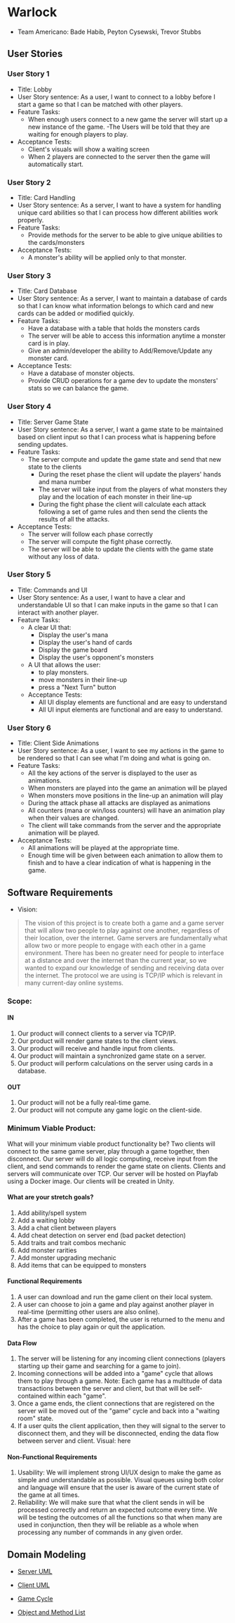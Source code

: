 # Warlock

- Team Americano: Bade Habib, Peyton Cysewski, Trevor Stubbs

## User Stories
### User Story 1
- Title: Lobby
- User Story sentence: As a user, I want to connect to a lobby before I start a game so that I can be matched with other players. 
- Feature Tasks: 
    - When enough users connect to a new game the server will start up a new instance of the game.
    -The Users will be told that they are waiting for enough players to play.
- Acceptance Tests: 
    - Client's visuals will show a waiting screen
    - When 2 players are connected to the server then the game will automatically start.

### User Story 2
- Title: Card Handling
- User Story sentence: As a server, I want to have a system for handling unique card abilities so that I can process how different abilities work properly.
- Feature Tasks: 
    - Provide methods for the server to be able to give unique abilities to the cards/monsters 
- Acceptance Tests: 
    - A monster's ability will be applied only to that monster.

### User Story 3
- Title: Card Database
- User Story sentence: As a server, I want to maintain a database of cards so that I can know what information belongs to which card and new cards can be added or modified quickly.
- Feature Tasks: 
    - Have a database with a table that holds the monsters cards
    - The server will be able to access this information anytime a monster card is in play.
    - Give an admin/developer the ability to Add/Remove/Update any monster card.
- Acceptance Tests: 
    - Have a database of monster objects.
    - Provide CRUD operations for a game dev to update the monsters' stats so we can balance the game.

### User Story 4
- Title: Server Game State
- User Story sentence: As a server, I want a game state to be maintained based on client input so that I can process what is happening before sending updates.
- Feature Tasks: 
    - The server compute and update the game state and send that new state to the clients
        - During the reset phase the client will update the players' hands and mana number
        - The server will take input from the players of what monsters they play and the location of each monster in their line-up
        - During the fight phase the client will calculate each attack following a set of game rules and then send the clients the results of all the attacks.
- Acceptance Tests: 
    - The server will follow each phase correctly
    - The server will compute the fight phase correctly.
    - The server will be able to update the clients with the game state without any loss of data.

### User Story 5
- Title: Commands and UI
- User Story sentence: As a user, I want to have a clear and understandable UI so that I can make inputs in the game so that I can interact with another player.
- Feature Tasks: 
    - A clear UI that:
        - Display the user's mana
        - Display the user's hand of cards
        - Display the game board
        - Display the user's opponent's monsters
    - A UI that allows the user:
        - to play monsters.
        - move monsters in their line-up
        - press a "Next Turn" button
    - Acceptance Tests: 
        - All UI display elements are functional and are easy to understand
        - All UI input elements are functional and are easy to understand.

### User Story 6
- Title: Client Side Animations
- User Story sentence: As a user, I want to see my actions in the game to be rendered so that I can see what I'm doing and what is going on.
- Feature Tasks: 
    - All the key actions of the server is displayed to the user as animations.
    - When monsters are played into the game an animation will be played
    - When monsters move positions in the line-up an animation will play
    - During the attack phase all attacks are displayed as animations
    - All counters (mana or win/loss counters) will have an animation play when their values are changed.
    - The client will take commands from the server and the appropriate animation will be played. 
- Acceptance Tests: 
    - All animations will be played at the appropriate time. 
    - Enough time will be given between each animation to allow them to finish and to have a clear indication of what is happening in the game. 

## Software Requirements
- Vision:
> The vision of this project is to create both a game and a game server that will allow two people to play against one another, regardless of their location, over the internet. Game servers are fundamentally what allow two or more people to engage with each other in a game environment. There has been no greater need for people to interface at a distance and over the internet than the current year, so we wanted to expand our knowledge of sending and receiving data over the internet. The protocol we are using is TCP/IP which is relevant in many current-day online systems.

### Scope:
#### IN
1. Our product will connect clients to a server via TCP/IP.
2. Our product will render game states to the client views.
3. Our product will receive and handle input from clients.
4. Our product will maintain a synchronized game state on a server.
5. Our product will perform calculations on the server using cards in a database.

#### OUT
1. Our product will not be a fully real-time game.
2. Our product will not compute any game logic on the client-side.

### Minimum Viable Product:
What will your minimum viable product functionality be?
Two clients will connect to the same game server, play through a game together, then disconnect. Our server will do all logic computing, receive input from the client, and send commands to render the game state on clients. Clients and servers will communicate over TCP. Our server will be hosted on Playfab using a Docker image. Our clients will be created in Unity.

#### What are your stretch goals?
1. Add ability/spell system
2. Add a waiting lobby
3. Add a chat client between players
4. Add cheat detection on server end (bad packet detection)
5. Add traits and trait combos mechanic
6. Add monster rarities
7. Add monster upgrading mechanic
8. Add items that can be equipped to monsters

#### Functional Requirements
1. A user can download and run the game client on their local system.
2. A user can choose to join a game and play against another player in real-time (permitting other users are also online).
3. After a game has been completed, the user is returned to the menu and has the choice to play again or quit the application.

#### Data Flow
1. The server will be listening for any incoming client connections (players starting up their game and searching for a game to join).
2. Incoming connections will be added into a "game" cycle that allows them to play through a game.
Note: Each game has a multitude of data transactions between the server and client, but that will be self-contained within each "game".
3. Once a game ends, the client connections that are registered on the server will be moved out of the "game" cycle and back into a "waiting room" state.
4. If a user quits the client application, then they will signal to the server to disconnect them, and they will be disconnected, ending the data flow between server and client.
Visual: here

#### Non-Functional Requirements
1. Usability: We will implement strong UI/UX design to make the game as simple and understandable as possible. Visual queues using both color and language will ensure that the user is aware of the current state of the game at all times.
2. Reliability: We will make sure that what the client sends in will be processed correctly and return an expected outcome every time. We will be testing the outcomes of all the functions so that when many are used in conjunction, then they will be reliable as a whole when processing any number of commands in any given order.

## Domain Modeling

- [Server UML](https://drive.google.com/file/d/1AVUHRoDJWiBx5ARuW1Mlz0JQHUgKJCYg/view?usp=sharing)

- [Client UML](https://drive.google.com/file/d/1z3WW_wIZ7HgBdLVTVeygnFmYZxYzauQQ/view?usp=sharing)

- [Game Cycle](https://drive.google.com/file/d/1mlvmJFeoh_oU5DEuLuC8i7ePkWEBN8hc/view?usp=sharing)

- [Object and Method List](https://docs.google.com/document/d/1naycr5DdYP_TxichYkIHmgr1S97uLP27F4MrzNpYTto/edit?usp=sharing)


